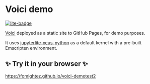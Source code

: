 # Voici demo

[![lite-badge](https://jupyterlite.rtfd.io/en/latest/_static/badge.svg)](https://fomightez.github.io/voici-demotest2)

[Voici](https://github.com/voila-dashboards/voici) deployed as a static site to GitHub Pages, for demo purposes.

It uses [jupyterlite-xeus-python](https://github.com/jupyterlite/xeus-python-kernel) as a default kernel with a pre-built Emscripten environment.

## ✨ Try it in your browser ✨

https://fomightez.github.io/voici-demotest2

